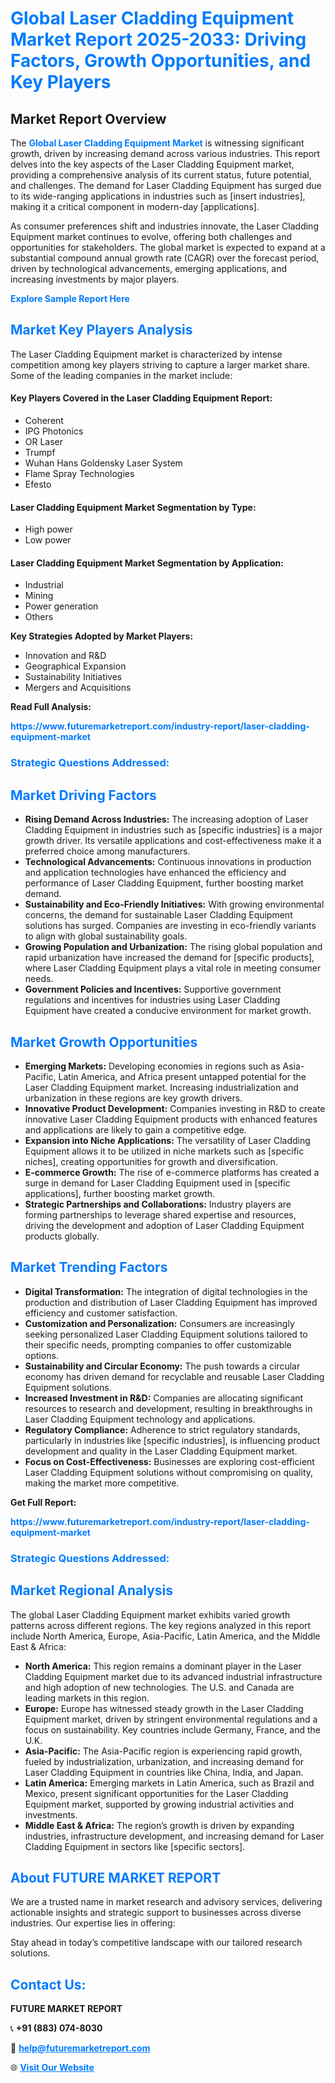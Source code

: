 <h1 style="color: #007BFF;">Global Laser Cladding Equipment Market Report 2025-2033: Driving Factors, Growth Opportunities, and Key Players</h1>

<section id="overview">
<h2>Market Report Overview</h2>
<p>The <a href="https://www.futuremarketreport.com/industry-report/laser-cladding-equipment-market" style="color: #007BFF; text-decoration: none;"><strong>Global Laser Cladding Equipment Market</strong></a> is witnessing significant growth, driven by increasing demand across various industries. This report delves into the key aspects of the Laser Cladding Equipment market, providing a comprehensive analysis of its current status, future potential, and challenges. The demand for Laser Cladding Equipment has surged due to its wide-ranging applications in industries such as [insert industries], making it a critical component in modern-day [applications].</p>
<p>As consumer preferences shift and industries innovate, the Laser Cladding Equipment market continues to evolve, offering both challenges and opportunities for stakeholders. The global market is expected to expand at a substantial compound annual growth rate (CAGR) over the forecast period, driven by technological advancements, emerging applications, and increasing investments by major players.</p>
</section>

<section id="overview">
<p><a href="https://www.futuremarketreport.com/request-sample/reportId=63520" style="color: #007BFF; text-decoration: none;"><strong>Explore Sample Report Here</strong></a></p>
</section>

<section id="key-players">
<h2 style="color: #007BFF;">Market Key Players Analysis</h2>
<p>The Laser Cladding Equipment market is characterized by intense competition among key players striving to capture a larger market share. Some of the leading companies in the market include:</p>
<h4>Key Players Covered in the Laser Cladding Equipment Report:</h4>
<ul><li>Coherent</li><li>IPG Photonics</li><li>OR Laser</li><li>Trumpf</li><li>Wuhan Hans Goldensky Laser System</li><li>Flame Spray Technologies</li><li>Efesto</li></ul>
<h4>Laser Cladding Equipment Market Segmentation by Type:</h4>
<ul><li>High power</li><li>Low power</li></ul>

<h4>Laser Cladding Equipment Market Segmentation by Application:</h4>
<ul><li>Industrial</li><li>Mining</li><li>Power generation</li><li>Others</li></ul>
<p><strong>Key Strategies Adopted by Market Players:</strong></p>
<ul>
<li>Innovation and R&D</li>
<li>Geographical Expansion</li>
<li>Sustainability Initiatives</li>
<li>Mergers and Acquisitions</li>
</ul>
</section>

<section>
<p><strong>Read Full Analysis: </strong></p><a href="https://www.futuremarketreport.com/industry-report/laser-cladding-equipment-market" style="color: #007BFF; text-decoration: none;"><strong>https://www.futuremarketreport.com/industry-report/laser-cladding-equipment-market</strong></a>
<h3 style="color: #007BFF;">Strategic Questions Addressed:</h3>
</section>

<section id="driving-factors">
<h2 style="color: #007BFF;">Market Driving Factors</h2>
<ul>
<li><strong>Rising Demand Across Industries:</strong> The increasing adoption of Laser Cladding Equipment in industries such as [specific industries] is a major growth driver. Its versatile applications and cost-effectiveness make it a preferred choice among manufacturers.</li>
<li><strong>Technological Advancements:</strong> Continuous innovations in production and application technologies have enhanced the efficiency and performance of Laser Cladding Equipment, further boosting market demand.</li>
<li><strong>Sustainability and Eco-Friendly Initiatives:</strong> With growing environmental concerns, the demand for sustainable Laser Cladding Equipment solutions has surged. Companies are investing in eco-friendly variants to align with global sustainability goals.</li>
<li><strong>Growing Population and Urbanization:</strong> The rising global population and rapid urbanization have increased the demand for [specific products], where Laser Cladding Equipment plays a vital role in meeting consumer needs.</li>
<li><strong>Government Policies and Incentives:</strong> Supportive government regulations and incentives for industries using Laser Cladding Equipment have created a conducive environment for market growth.</li>
</ul>
</section>

<section id="growth-opportunities">
<h2 style="color: #007BFF;">Market Growth Opportunities</h2>
<ul>
<li><strong>Emerging Markets:</strong> Developing economies in regions such as Asia-Pacific, Latin America, and Africa present untapped potential for the Laser Cladding Equipment market. Increasing industrialization and urbanization in these regions are key growth drivers.</li>
<li><strong>Innovative Product Development:</strong> Companies investing in R&D to create innovative Laser Cladding Equipment products with enhanced features and applications are likely to gain a competitive edge.</li>
<li><strong>Expansion into Niche Applications:</strong> The versatility of Laser Cladding Equipment allows it to be utilized in niche markets such as [specific niches], creating opportunities for growth and diversification.</li>
<li><strong>E-commerce Growth:</strong> The rise of e-commerce platforms has created a surge in demand for Laser Cladding Equipment used in [specific applications], further boosting market growth.</li>
<li><strong>Strategic Partnerships and Collaborations:</strong> Industry players are forming partnerships to leverage shared expertise and resources, driving the development and adoption of Laser Cladding Equipment products globally.</li>
</ul>
</section>

<section id="trending-factors">
<h2 style="color: #007BFF;">Market Trending Factors</h2>
<ul>
<li><strong>Digital Transformation:</strong> The integration of digital technologies in the production and distribution of Laser Cladding Equipment has improved efficiency and customer satisfaction.</li>
<li><strong>Customization and Personalization:</strong> Consumers are increasingly seeking personalized Laser Cladding Equipment solutions tailored to their specific needs, prompting companies to offer customizable options.</li>
<li><strong>Sustainability and Circular Economy:</strong> The push towards a circular economy has driven demand for recyclable and reusable Laser Cladding Equipment solutions.</li>
<li><strong>Increased Investment in R&D:</strong> Companies are allocating significant resources to research and development, resulting in breakthroughs in Laser Cladding Equipment technology and applications.</li>
<li><strong>Regulatory Compliance:</strong> Adherence to strict regulatory standards, particularly in industries like [specific industries], is influencing product development and quality in the Laser Cladding Equipment market.</li>
<li><strong>Focus on Cost-Effectiveness:</strong> Businesses are exploring cost-efficient Laser Cladding Equipment solutions without compromising on quality, making the market more competitive.</li>
</ul>
</section>

<section>
<p><strong>Get Full Report: </strong></p><a href="https://www.futuremarketreport.com/industry-report/laser-cladding-equipment-market" style="color: #007BFF; text-decoration: none;"><strong>https://www.futuremarketreport.com/industry-report/laser-cladding-equipment-market</strong></a>
<h3 style="color: #007BFF;">Strategic Questions Addressed:</h3>
</section>


<section id="regional-analysis">
<h2 style="color: #007BFF;">Market Regional Analysis</h2>
<p>The global Laser Cladding Equipment market exhibits varied growth patterns across different regions. The key regions analyzed in this report include North America, Europe, Asia-Pacific, Latin America, and the Middle East & Africa:</p>
<ul>
<li><strong>North America:</strong> This region remains a dominant player in the Laser Cladding Equipment market due to its advanced industrial infrastructure and high adoption of new technologies. The U.S. and Canada are leading markets in this region.</li>
<li><strong>Europe:</strong> Europe has witnessed steady growth in the Laser Cladding Equipment market, driven by stringent environmental regulations and a focus on sustainability. Key countries include Germany, France, and the U.K.</li>
<li><strong>Asia-Pacific:</strong> The Asia-Pacific region is experiencing rapid growth, fueled by industrialization, urbanization, and increasing demand for Laser Cladding Equipment in countries like China, India, and Japan.</li>
<li><strong>Latin America:</strong> Emerging markets in Latin America, such as Brazil and Mexico, present significant opportunities for the Laser Cladding Equipment market, supported by growing industrial activities and investments.</li>
<li><strong>Middle East & Africa:</strong> The region’s growth is driven by expanding industries, infrastructure development, and increasing demand for Laser Cladding Equipment in sectors like [specific sectors].</li>
</ul>
</section>

<footer>
<h2 style="color: #007BFF;">About FUTURE MARKET REPORT</h2>
<p>We are a trusted name in market research and advisory services, delivering actionable insights and strategic support to businesses across diverse industries. Our expertise lies in offering:</p>

<p>Stay ahead in today’s competitive landscape with our tailored research solutions.</p>

<h2 style="color: #007BFF;">Contact Us:</h2>
<p><strong>FUTURE MARKET REPORT</strong></p>
<p>📞 <strong>+91 (883) 074-8030</strong></p>
<p>📧 <strong><a href="mailto:help@futuremarketreport.com" style="color: #007BFF;">help@futuremarketreport.com</a></strong></p>
<p>🌐 <strong><a href="https://www.futuremarketreport.com/" style="color: #007BFF;">Visit Our Website</a></strong></p>
</footer>